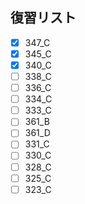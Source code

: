 ## 復習リスト

- [x] 347_C
- [x] 345_C
- [x] 340_C
- [ ] 338_C
- [ ] 336_C
- [ ] 334_C
- [ ] 333_C
- [ ] 361_B
- [ ] 361_D
- [ ] 331_C
- [ ] 330_C
- [ ] 328_C
- [ ] 325_C
- [ ] 323_C
